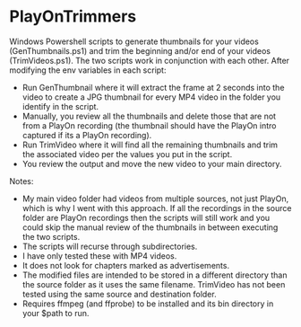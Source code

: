 # PlayOnTrimmers

Windows Powershell scripts to generate thumbnails for your videos (GenThumbnails.ps1) and trim the beginning and/or end of your videos (TrimVideos.ps1). The two scripts work in conjunction with each other.  After modifying the env variables in each script:
  - Run GenThumbnail where it will extract the frame at 2 seconds into the video to create a JPG thumbnail for every MP4 video in the folder you identify in the script.
  - Manually, you review all the thumbnails and delete those that are not from a PlayOn recording (the thumbnail should have the PlayOn intro captured if its a PlayOn recording).
  - Run TrimVideo where it will find all the remaining thumbnails and trim the associated video per the values you put in the script.  
  - You review the output and move the new video to your main directory.

Notes:
  - My main video folder had videos from multiple sources, not just PlayOn, which is why I went with this approach. If all the recordings in the source folder are PlayOn recordings then the scripts will still work and you could skip the manual review of the thumbnails in between executing the two scripts.
  - The scripts will recurse through subdirectories.
  - I have only tested these with MP4 videos.
  - It does not look for chapters marked as advertisements.
  - The modified files are intended to be stored in a different directory than the source folder as it uses the same filename.  TrimVideo has not been tested using the same source and destination folder.
  - Requires ffmpeg (and ffprobe) to be installed and its bin directory in your $path to run.
